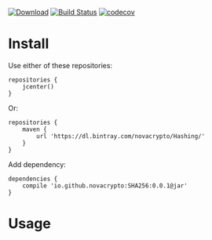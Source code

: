 [![Download](https://api.bintray.com/packages/novacrypto/Hashing/SHA256/images/download.svg)](https://bintray.com/novacrypto/Hashing/SHA256/_latestVersion) [![Build Status](https://travis-ci.org/NovaCrypto/SHA256.svg?branch=master)](https://travis-ci.org/NovaCrypto/SHA256) [![codecov](https://codecov.io/gh/NovaCrypto/SHA256/branch/master/graph/badge.svg)](https://codecov.io/gh/NovaCrypto/SHA256)

# Install

Use either of these repositories:

```
repositories {
    jcenter()
}
```

Or:

```
repositories {
    maven {
        url 'https://dl.bintray.com/novacrypto/Hashing/'
    }
}
```

Add dependency:

```
dependencies {
    compile 'io.github.novacrypto:SHA256:0.0.1@jar'
}

```

# Usage

